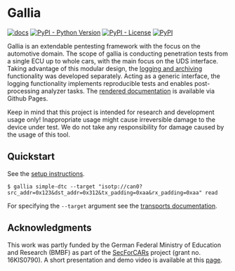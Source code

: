 # Gallia

[![docs](https://img.shields.io/badge/-docs-green)](https://fraunhofer-aisec.github.io/gallia)
[![PyPI - Python Version](https://img.shields.io/pypi/pyversions/gallia)](https://pypi.python.org/pypi/gallia/)
[![PyPI - License](https://img.shields.io/pypi/l/gallia)](https://www.apache.org/licenses/LICENSE-2.0.html)
[![PyPI](https://img.shields.io/pypi/v/gallia)](https://pypi.python.org/pypi/gallia/)

Gallia is an extendable pentesting framework with the focus on the automotive domain.
The scope of gallia is conducting penetration tests from a single ECU up to whole cars, with the main focus on the UDS interface.
Taking advantage of this modular design, the [logging and archiving](https://fraunhofer-aisec.github.io/gallia/penlog.7.html) functionality was developed separately.
Acting as a generic interface, the logging functionality implements reproducible tests and enables post-processing analyzer tasks.
The [rendered documentation](https://fraunhofer-aisec.github.io/gallia) is available via Github Pages.

Keep in mind that this project is intended for research and development usage only!
Inappropriate usage might cause irreversible damage to the device under test.
We do not take any responsibility for damage caused by the usage of this tool.

## Quickstart

See the [setup instructions](https://fraunhofer-aisec.github.io/gallia/setup.html).

```
$ gallia simple-dtc --target "isotp://can0?src_addr=0x123&dst_addr=0x312&tx_padding=0xaa&rx_padding=0xaa" read
```

For specifying the `--target` argument see the [transports documentation](https://fraunhofer-aisec.github.io/gallia/transports.html).

## Acknowledgments

This work was partly funded by the German Federal Ministry of Education and Research (BMBF) as part of the [SecForCARs](https://www.secforcars.de/) project (grant no. 16KIS0790).
A short presentation and demo video is available at this [page](https://www.secforcars.de/demos/10-automotive-scanning-framework.html).
